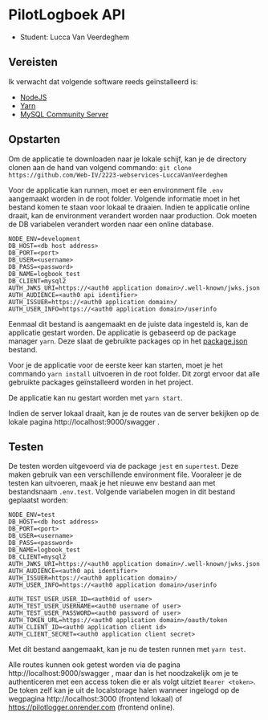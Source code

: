 # PilotLogboek API


- Student: Lucca Van Veerdeghem

## Vereisten
Ik verwacht dat volgende software reeds geïnstalleerd is:
- [NodeJS](https://nodejs.org)
- [Yarn](https://yarnpkg.com)
- [MySQL Community Server](https://dev.mysql.com/downloads/mysql/)


## Opstarten

Om de applicatie te downloaden naar je lokale schijf, kan je de directory clonen aan de hand van volgend commando:
 `git clone https://github.com/Web-IV/2223-webservices-LuccaVanVeerdeghem`

Voor de applicatie kan runnen, moet er een environment file `.env` aangemaakt worden in de root folder. 
Volgende informatie moet in het bestand komen te staan voor lokaal te draaien. 
Indien te applicatie online draait, kan de environment verandert worden naar production.
Ook moeten de DB variabelen verandert worden naar een online database.

```
NODE_ENV=development
DB_HOST=<db host address>
DB_PORT=<port>
DB_USER=<username>
DB_PASS=<password>
DB_NAME=logbook_test
DB_CLIENT=mysql2
AUTH_JWKS_URI=https://<auth0 application domain>/.well-known/jwks.json
AUTH_AUDIENCE=<auth0 api identifier>
AUTH_ISSUER=https://<auth0 application domain>/
AUTH_USER_INFO=https://<auth0 application domain>/userinfo
```

Eenmaal dit bestand is aangemaakt en de juiste data ingesteld is, kan de applicatie gestart worden.
De applicatie is gebaseerd op de package manager `yarn`. Deze slaat de gebruikte packages op in het [package.json](package.json) bestand.

Voor je de applicatie voor de eerste keer kan starten, moet je het commando `yarn install` uitvoeren in de root folder.
Dit zorgt ervoor dat alle gebruikte packages geïnstalleerd worden in het project.

De applicatie kan nu gestart worden met `yarn start`.

Indien de server lokaal draait, kan je de routes van de server bekijken op de lokale pagina http://localhost:9000/swagger . 

## Testen

De testen worden uitgevoerd via de package `jest` en `supertest`. Deze maken gebruik van een verschillende environment file.
Vooraleer je de testen kan uitvoeren, maak je het nieuwe env bestand aan met bestandsnaam `.env.test`. Volgende variabelen mogen in dit bestand geplaatst worden:
```
NODE_ENV=test
DB_HOST=<db host address>
DB_PORT=<port>
DB_USER=<username>
DB_PASS=<password>
DB_NAME=logbook_test
DB_CLIENT=mysql2
AUTH_JWKS_URI=https://<auth0 application domain>/.well-known/jwks.json
AUTH_AUDIENCE=<auth0 api identifier>
AUTH_ISSUER=https://<auth0 application domain>/
AUTH_USER_INFO=https://<auth0 application domain>/userinfo

AUTH_TEST_USER_USER_ID=<auth0id of user>
AUTH_TEST_USER_USERNAME=<auth0 username of user>
AUTH_TEST_USER_PASSWORD=<auth0 password of user>
AUTH_TOKEN_URL=https://<auth0 application domain>/oauth/token
AUTH_CLIENT_ID=<auth0 application client id>
AUTH_CLIENT_SECRET=<auth0 application client secret>
```

Met dit bestand aangemaakt, kan je nu de testen runnen met `yarn test`.

Alle routes kunnen ook getest worden via de pagina http://localhost:9000/swagger , maar dan is het noodzakelijk om je te authenticeren met een access token die er als volgt uitziet `Bearer <token>`. De token zelf kan je uit de localstorage halen wanneer ingelogd op de wegpagina http://localhost:3000 (frontend lokaal) of https://pilotlogger.onrender.com (frontend online).